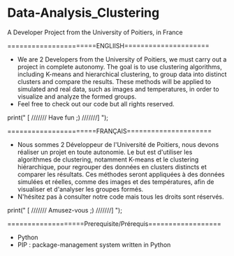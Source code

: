 # Data-Analysis_Clustering

A Developer Project from the University of Poitiers, in France

======================ENGLIISH=====================

* We are 2 Developers from the University of Poitiers, we must carry out a project in complete autonomy. The goal is to use clustering algorithms, including K-means and hierarchical clustering, to group data into distinct clusters and compare the results. These methods will be applied to simulated and real data, such as images and temperatures, in order to visualize and analyze the formed groups.
* Feel free to check out our code but all rights reserved.

print(" [ /////// Have fun ;) ///////] ");

======================FRANÇAIS=====================

* Nous sommes 2 Développeur de l'Université de Poitiers, nous devons réaliser un projet en toute autonomie. Le but est d'utiliser les algorithmes de clustering, notamment K-means et le clustering hiérarchique, pour regrouper des données en clusters distincts et comparer les résultats. Ces méthodes seront appliquées à des données simulées et réelles, comme des images et des températures, afin de visualiser et d'analyser les groupes formés.
* N'hésitez pas à consulter notre code mais tous les droits sont réservés.

print(" [ /////// Amusez-vous ;) ///////] ");

===================Prerequisite/Prérequis==================

*  Python
*  PIP : package-management system written in Python


